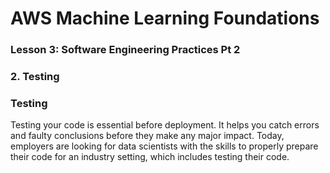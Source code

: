 # AWS Machine Learning Foundations 

### Lesson 3: Software Engineering Practices Pt 2

### 2. Testing 

### Testing
Testing your code is essential before deployment. It helps you catch errors and faulty conclusions before they make any major impact. Today, employers are looking for data scientists with the skills to properly prepare their code for an industry setting, which includes testing their code.